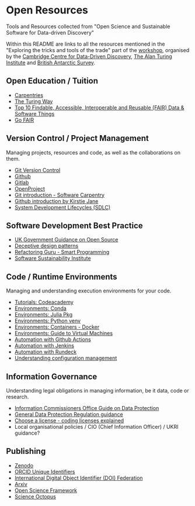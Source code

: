 # Open Resources

Tools and Resources collected from "Open Science and Sustainable Software for Data-driven Discovery"

Within this README are links to all the resources mentioned in the "Exploring the tricks and tools of the trade" part of the [workshop][1], organised by the [Cambridge Centre for Data-Driven Discovery][2], [The Alan Turing Institute][3] and [British Antarctic Survey][4].

## Open Education / Tuition

* [Carpentries](https://carpentries.org)
* [The Turing Way](https://the-turing-way.netlify.app/welcome)
* [Top 10 Findable, Accessible, Interoperable and Reusable (FAIR) Data & Software Things](https://librarycarpentry.org/Top-10-FAIR/)
* [Go FAIR](https://www.go-fair.org/) 

## Version Control / Project Management

Managing projects, resources and code, as well as the collaborations on them.

* [Git Version Control](https://git-scm.com)
* [Github](https://github.com)
* [Gitlab](https://gitlab.com)
* [OpenProject](https://www.openproject.org/)
* [Git introduction - Software Carpentry](https://swcarpentry.github.io/git-novice/)
* [Github introduction by Kirstie Jane](https://kirstiejane.github.io/friendly-github-intro/)
* [System Development Lifecycles (SDLC)](https://en.wikipedia.org/wiki/Systems_development_life_cycle)

## Software Development Best Practice

* [UK Government Guidance on Open Source](https://www.gov.uk/guidance/be-open-and-use-open-source)
* [Deceptive design patterns](https://www.deceptive.design/)
* [Refactoring Guru - Smart Programming](https://refactoring.guru/)
* [Software Sustainability Institute](https://www.software.ac.uk)

## Code / Runtime Environments

Managing and understanding execution environments for your code.

* [Tutorials: Codeacademy](https://www.codecademy.com/)
* [Environments: Conda](https://conda.io)
* [Environments: Julia Pkg](https://docs.julialang.org/en/v1/stdlib/Pkg/)
* [Environments: Python venv](https://docs.python.org/3/library/venv.html)
* [Environments: Containers - Docker](https://www.docker.com/resources/what-container/)
* [Environments: Guide to Virtual Machines](https://www.howtogeek.com/196060/beginner-geek-how-to-create-and-use-virtual-machines/)
* [Automation with Github Actions](https://github.com/features/actions)
* [Automation with Jenkins](https://www.jenkins.io/)
* [Automation with Rundeck](https://www.rundeck.com/)
* [Understanding configuration management](https://www.redhat.com/en/topics/automation/what-is-configuration-management)


## Information Governance

Understanding legal obligations in managing information, be it data, code or research.

* [Information Commissioners Office Guide on Data Protection](https://ico.org.uk/for-organisations/guide-to-data-protection)
* [General Data Protection Regulation guidance](https://gdpr.eu/what-is-gdpr)
* [Choose a license - coding licenses explained](https://choosealicense.com/)
* Local organisational policies / CIO (Chief Information Officer) / UKRI guidance?  

## Publishing

* [Zenodo](http://www.zenodo.org)
* [ORCID Unique Identifiers](https://orcid.org/)
* [International Digital Object Identifier (DOI) Federation](https://doi.org)
* [Arxiv](https://arxiv.org)
* [Open Science Framework](https://osf.io/)
* [Science Octopus](https://science-octopus.org/)

[1]: https://www.c2d3.cam.ac.uk/events/open-science-and-sustainable-software-data-driven-discovery
[2]: https://www.c2d3.cam.ac.uk/
[3]: https://www.turing.ac.uk/
[4]: https://www.bas.ac.uk/

